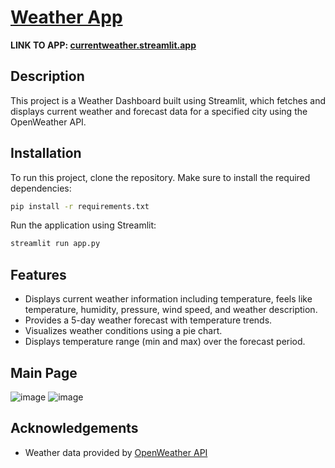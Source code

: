 # [Weather App](https://currentweather.streamlit.app/)

**LINK TO APP: [currentweather.streamlit.app](https://currentweather.streamlit.app/)**

## Description

This project is a Weather Dashboard built using Streamlit, which fetches and displays current weather and forecast data for a specified city using the OpenWeather API.

## Installation
To run this project, clone the repository. Make sure to install the required dependencies:

```bash
pip install -r requirements.txt
```

Run the application using Streamlit:
```bash
streamlit run app.py
```
## Features

- Displays current weather information including temperature, feels like temperature, humidity, pressure, wind speed, and weather description.
- Provides a 5-day weather forecast with temperature trends.
- Visualizes weather conditions using a pie chart.
- Displays temperature range (min and max) over the forecast period.

## Main Page
![image](https://github.com/user-attachments/assets/d13f9305-4754-4a88-bbdb-f93e2b9bafbd)
![image](https://github.com/user-attachments/assets/829699b7-7acd-4eb2-ace3-4f7774941a12)

## Acknowledgements
- Weather data provided by [OpenWeather API](https://openweathermap.org/api)
